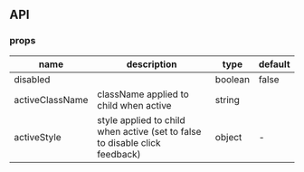 ## API

### props

| name        | description          | type   | default    |
|-------------|------------------------|--------|------------|
| disabled     |                     | boolean | false |
| activeClassName | className applied to child when active | string |  |
| activeStyle |  style applied to child when active (set to false to disable click feedback) | object | - |
